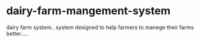 # dairy-farm-mangement-system
dairy farm system.. system designed to help farmers to manege their farms better.....
